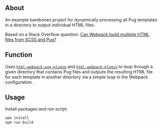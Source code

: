 ## About

An example barebones project for dynamically processing all Pug templates in a directory to output individual HTML files.

Based on a Stack Overflow question: [Can Webpack build multiple HTML files from SCSS and Pug?](https://stackoverflow.com/q/52176542/4881192)

## Function

Uses [`html-webpack-pug-plugin`](https://github.com/negibouze/html-webpack-pug-plugin) and [`html-webpack-plugin`](https://webpack.js.org/plugins/html-webpack-plugin) to loop through a given directory that contains Pug files and outputs the resulting HTML file for each template in another directory via a simple loop in the Webpack configuration.

## Usage

Install packages and run script:

```bash
npm install
npm run build
```